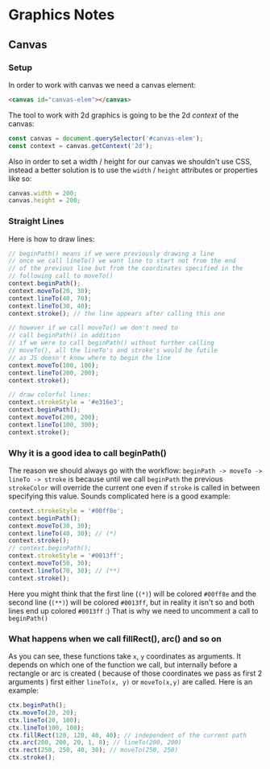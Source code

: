# Graphics Notes

## Canvas

### Setup

In order to work with canvas we need a canvas element:

```html
<canvas id="canvas-elem"></canvas>
```

The tool to work with 2d graphics is going to be the 2d _context_ of the canvas:

```javascript
const canvas = document.querySelector('#canvas-elem');
const context = canvas.getContext('2d');
```

Also in order to set a width / height for our canvas we shouldn't use CSS, instead a better solution
is to use the `width` / `height` attributes or properties like so:
```javascript
canvas.width = 200;
canvas.height = 200;
```

### Straight Lines

Here is how to draw lines:
```javascript
// beginPath() means if we were previously drawing a line
// once we call lineTo() we want line to start not from the end
// of the previous line but from the coordinates specified in the
// following call to moveTo()
context.beginPath();
context.moveTo(20, 30);
context.lineTo(40, 70);
context.lineTo(30, 40);
context.stroke(); // the line appears after calling this one

// however if we call moveTo() we don't need to
// call beginPath() in addition
// if we were to call beginPath() without further calling
// moveTo(), all the lineTo's and stroke's would be futile
// as JS doesn't know where to begin the line
context.moveTo(100, 100);
context.lineTo(200, 200);
context.stroke();

// draw colorful lines:
context.strokeStyle = '#e316e3';
context.beginPath();
context.moveTo(200, 200);
context.lineTo(100, 300);
context.stroke();
```

### Why it is a good idea to call beginPath()

The reason we should always go with the workflow: `beginPath -> moveTo -> lineTo -> stroke` is
because until we call `beginPath` the previous `strokeColor` will override the current one even if
`stroke` is called in between specifying this value. Sounds complicated here is a good example:

```javascript
context.strokeStyle = '#00ff8e';
context.beginPath();
context.moveTo(30, 30);
context.lineTo(40, 30); // (*)
context.stroke();
// context.beginPath();
context.strokeStyle = '#0013ff';
context.moveTo(50, 30);
context.lineTo(70, 30); // (**)
context.stroke();
```

Here you might think that the first line (`(*)`) will be colored `#00ff8e` and the second line (`(**)`)
will be colored `#0013ff`, but in reality it isn't so and both lines end up colored `#0013ff` :) That is why
we need to uncomment a call to `beginPath()`

### What happens when we call fillRect(), arc() and so on

As you can see, these functions take `x`, `y` coordinates as arguments. It depends on which one of the function
we call, but internally before a rectangle or arc is created ( because of those coordinates we pass as first 2
arguments ) first either `lineTo(x, y)` or `moveTo(x,y)` are called. Here is an example:
```javascript
ctx.beginPath();
ctx.moveTo(20, 20);
ctx.lineTo(20, 100);
ctx.lineTo(100, 100);
ctx.fillRect(120, 120, 40, 40); // independent of the current path
ctx.arc(200, 200, 20, 1, 8); // lineTo(200, 200)
ctx.rect(250, 250, 40, 30); // moveTo(250, 250)
ctx.stroke();
```